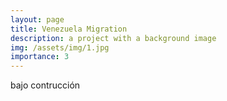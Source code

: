 ```yaml
---
layout: page
title: Venezuela Migration
description: a project with a background image
img: /assets/img/1.jpg
importance: 3
---
```


bajo contrucción
